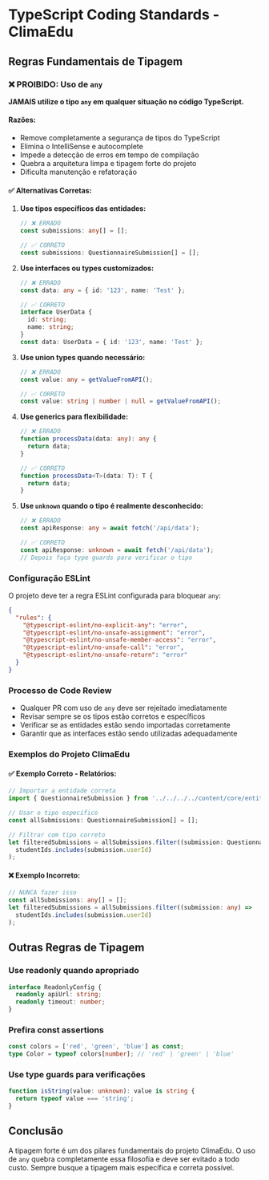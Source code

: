 # TypeScript Coding Standards - ClimaEdu

## Regras Fundamentais de Tipagem

### ❌ PROIBIDO: Uso de `any`

**JAMAIS utilize o tipo `any` em qualquer situação no código TypeScript.**

#### Razões:
- Remove completamente a segurança de tipos do TypeScript
- Elimina o IntelliSense e autocomplete
- Impede a detecção de erros em tempo de compilação
- Quebra a arquitetura limpa e tipagem forte do projeto
- Dificulta manutenção e refatoração

#### ✅ Alternativas Corretas:

1. **Use tipos específicos das entidades:**
   ```typescript
   // ❌ ERRADO
   const submissions: any[] = [];
   
   // ✅ CORRETO
   const submissions: QuestionnaireSubmission[] = [];
   ```

2. **Use interfaces ou types customizados:**
   ```typescript
   // ❌ ERRADO
   const data: any = { id: '123', name: 'Test' };
   
   // ✅ CORRETO
   interface UserData {
     id: string;
     name: string;
   }
   const data: UserData = { id: '123', name: 'Test' };
   ```

3. **Use union types quando necessário:**
   ```typescript
   // ❌ ERRADO
   const value: any = getValueFromAPI();
   
   // ✅ CORRETO
   const value: string | number | null = getValueFromAPI();
   ```

4. **Use generics para flexibilidade:**
   ```typescript
   // ❌ ERRADO
   function processData(data: any): any {
     return data;
   }
   
   // ✅ CORRETO
   function processData<T>(data: T): T {
     return data;
   }
   ```

5. **Use `unknown` quando o tipo é realmente desconhecido:**
   ```typescript
   // ❌ ERRADO
   const apiResponse: any = await fetch('/api/data');
   
   // ✅ CORRETO
   const apiResponse: unknown = await fetch('/api/data');
   // Depois faça type guards para verificar o tipo
   ```

### Configuração ESLint

O projeto deve ter a regra ESLint configurada para bloquear `any`:

```json
{
  "rules": {
    "@typescript-eslint/no-explicit-any": "error",
    "@typescript-eslint/no-unsafe-assignment": "error",
    "@typescript-eslint/no-unsafe-member-access": "error",
    "@typescript-eslint/no-unsafe-call": "error",
    "@typescript-eslint/no-unsafe-return": "error"
  }
}
```

### Processo de Code Review

- Qualquer PR com uso de `any` deve ser rejeitado imediatamente
- Revisar sempre se os tipos estão corretos e específicos
- Verificar se as entidades estão sendo importadas corretamente
- Garantir que as interfaces estão sendo utilizadas adequadamente

### Exemplos do Projeto ClimaEdu

#### ✅ Exemplo Correto - Relatórios:
```typescript
// Importar a entidade correta
import { QuestionnaireSubmission } from '../../../../content/core/entities/QuestionnaireSubmission';

// Usar o tipo específico
const allSubmissions: QuestionnaireSubmission[] = [];

// Filtrar com tipo correto
let filteredSubmissions = allSubmissions.filter((submission: QuestionnaireSubmission) => 
  studentIds.includes(submission.userId)
);
```

#### ❌ Exemplo Incorreto:
```typescript
// NUNCA fazer isso
const allSubmissions: any[] = [];
let filteredSubmissions = allSubmissions.filter((submission: any) => 
  studentIds.includes(submission.userId)
);
```

## Outras Regras de Tipagem

### Use readonly quando apropriado
```typescript
interface ReadonlyConfig {
  readonly apiUrl: string;
  readonly timeout: number;
}
```

### Prefira const assertions
```typescript
const colors = ['red', 'green', 'blue'] as const;
type Color = typeof colors[number]; // 'red' | 'green' | 'blue'
```

### Use type guards para verificações
```typescript
function isString(value: unknown): value is string {
  return typeof value === 'string';
}
```

## Conclusão

A tipagem forte é um dos pilares fundamentais do projeto ClimaEdu. O uso de `any` quebra completamente essa filosofia e deve ser evitado a todo custo. Sempre busque a tipagem mais específica e correta possível.

